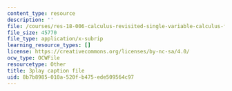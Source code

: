 ```yaml
---
content_type: resource
description: ''
file: /courses/res-18-006-calculus-revisited-single-variable-calculus-fall-2010/8b7b8985010a520fb475ede509564c97_MFRWDuduuSw.vtt
file_size: 45770
file_type: application/x-subrip
learning_resource_types: []
license: https://creativecommons.org/licenses/by-nc-sa/4.0/
ocw_type: OCWFile
resourcetype: Other
title: 3play caption file
uid: 8b7b8985-010a-520f-b475-ede509564c97
---
```

